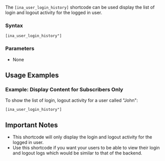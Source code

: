 The `[ina_user_login_history]` shortcode can be used display the list of login and logout activity for the logged in user.

### Syntax

`[ina_user_login_history"]`

### Parameters

- None

## Usage Examples

### Example: Display Content for Subscribers Only

To show the list of login, logout activity for a user called "John": 

`[ina_user_login_history"]`

## Important Notes

- This shortcode will only display the login and logout activity for the logged in user.
- Use this shortcode if you want your users to be able to view their login and logout logs which would be similar to that of the backend.

